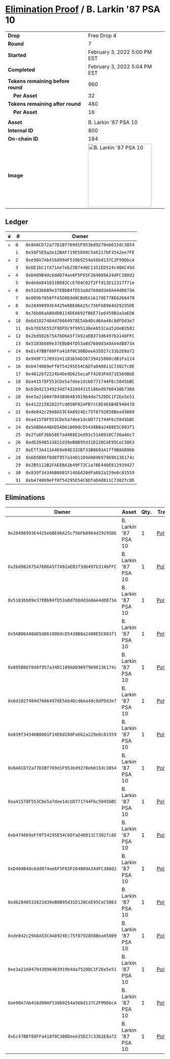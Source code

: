 # [Elimination Proof](./readme.md) / B. Larkin &#039;87 PSA 10

|||
|---|---|
| **Drop** | Free Drop 4 |
| **Round** | 7 |
| **Started** | February 3, 2022 5:00 PM EST |
| **Completed** | February 3, 2022 5:04 PM EST |
| **Tokens remaining before round** | 960 |
| **&nbsp;&nbsp;&nbsp;&nbsp;Per Asset** | 32 |
| **Tokens remaining after round** | 480 |
| **&nbsp;&nbsp;&nbsp;&nbsp;Per Asset** | 16 |
| | |
| **Asset** | B. Larkin &#039;87 PSA 10 |
| **Internal ID** | 800 |
| **On-chain ID** | 184 |
| **Image** | <img src="https://tcdn.blokpax.com/957181fa-d416-492d-a88d-3750157c24cd/889e4c4715fd7ef837a028cb3e32edc8c47e53de1ec821e0a029db2faed039f4.jpg" height="200" alt="B. Larkin &#039;87 PSA 10" /> |

## Ledger

| 💀 | # | Owner |
| --- | --- | --- |
| 💀 | `0` | `0x8A6CD72a77D1Bf769d1F953bd9270eb015dc3854` |
|  | `1` | `0x56F5E9a2e12BAF719E5890C5A6217bF3542ee7FE` |
| 💀 | `2` | `0xe90A7Ab416d99AF530b9254a56bd137C2F99DbcA` |
|  | `3` | `0xDE1bC1fA71Ae7eb25B7440C1351ED524c406C49d` |
| 💀 | `4` | `0xD409B4dc6dd074ae6F5F65F264089A34dFC380d2` |
|  | `5` | `0xde6A841031B082CcEfD4C02f2Ffd13D12317f71e` |
| 💀 | `6` | `0x5183bb89e37EBbB4fD53a8d760dd3A0AA4d8873A` |
|  | `7` | `0x009b7050fFA5D0Edd0CBdEA16170E778E6266478` |
| 💀 | `8` | `0x28498993E4425e6BE06A25c756Fb8964d29295DE` |
|  | `9` | `0x76b86aA80d0B114DE6692fB6E71e6459B3a3aED6` |
| 💀 | `10` | `0x6d1027484d76664978E5Ab4Dcd6Aa48c8dFDd3e7` |
|  | `11` | `0xb7E65E552F9DFDc9f995130ee651Cea52deB3582` |
| 💀 | `12` | `0x2bd982675A76D6A5f7A92aEB373d6497b314bFFC` |
|  | `13` | `0x5183bb89e37EBbB4fD53a8d760dd3A0AA4d8873A` |
| 💀 | `14` | `0xEc47BBf60FFa418f0C30BDeeA35D27c33b2E8a72` |
|  | `15` | `0x949F717093341103b5AD26739A15888cdB1Fa114` |
| 💀 | `16` | `0xb474069eFf0f54295E54C6DfaD48811C7302fc8E` |
|  | `17` | `0x40126f2224b4De9D625ecaFf4203FA971E569BbE` |
| 💀 | `18` | `0xa41578F553CDe5a7dee1dcbD771744F6c5045bBC` |
|  | `19` | `0xb3b421349234d74320d4315186ed9700430b738A` |
| 💀 | `20` | `0xe3a216047043896483919b4da7520DC1F2Ee5e51` |
|  | `21` | `0x41221582D22fcd050F02AFB7cC8E4E6B4E940478` |
| 💀 | `22` | `0xde842c29A8A53C4A8924Ec75f0792858Bea45809` |
|  | `23` | `0xa41578F553CDe5a7dee1dcbD771744F6c5045bBC` |
| 💀 | `24` | `0x5ABD6A48AD5AD6100DdcD5438B8a2488E5C083f1` |
|  | `25` | `0x2fa6F3bb58Efad488E2ed93c51A0910C736a4Ac7` |
| 💀 | `26` | `0xd62848533822d39eB0B95d31D120CAE95CeC5863` |
|  | `27` | `0xEff3A413A469e04E332Bf33B0693A1ff9B8A896b` |
| 💀 | `28` | `0x685B86f0d8f957a34D1109A0096979696136174c` |
|  | `29` | `0x2B5112B2FAEEBA3b49F72C1a7BE440E812939427` |
| 💀 | `30` | `0x839f34346B0001F14E6d20dFa6b2a229e0c81559` |
|  | `31` | `0xb474069eFf0f54295E54C6DfaD48811C7302fc8E` |


## Eliminations

| Owner | Asset | Qty. | Transaction |
| --- | --- | --- | --- |
| `0x28498993E4425e6BE06A25c756Fb8964d29295DE` | B. Larkin '87 PSA 10 | 1 | [Polygonscan](https://polygonscan.com/tx/0x18a71609e6c5445bfd4612eddc83af27708a6b32090ac543ef7f06f547fdf14b) |
| `0x2bd982675A76D6A5f7A92aEB373d6497b314bFFC` | B. Larkin '87 PSA 10 | 1 | [Polygonscan](https://polygonscan.com/tx/0x6987eaabccade0fb9d3ec76bea0b579c5ccf9f7d05d0836f806a24ae7f435701) |
| `0x5183bb89e37EBbB4fD53a8d760dd3A0AA4d8873A` | B. Larkin '87 PSA 10 | 1 | [Polygonscan](https://polygonscan.com/tx/0x7142f07bf7d9cb1718ca74f82815ffd3c33da069cf8cb5947ae1ad725730df92) |
| `0x5ABD6A48AD5AD6100DdcD5438B8a2488E5C083f1` | B. Larkin '87 PSA 10 | 1 | [Polygonscan](https://polygonscan.com/tx/0x041c0a4ab1a994718c69677d50a846ff4704ad57df12d41452f48c307bdfeada) |
| `0x685B86f0d8f957a34D1109A0096979696136174c` | B. Larkin '87 PSA 10 | 1 | [Polygonscan](https://polygonscan.com/tx/0x7e355ef65ceb84dc2921c41b5aead8b41165504202d06b72e29773763f153b44) |
| `0x6d1027484d76664978E5Ab4Dcd6Aa48c8dFDd3e7` | B. Larkin '87 PSA 10 | 1 | [Polygonscan](https://polygonscan.com/tx/0xff961f923e0da9dae36b77333251833c6ea833b11dfe3f16314322f830c33d7d) |
| `0x839f34346B0001F14E6d20dFa6b2a229e0c81559` | B. Larkin '87 PSA 10 | 1 | [Polygonscan](https://polygonscan.com/tx/0x482385906713b7772d63e5c3ebf0d040f148870a715a8b72563a0206ee8c4341) |
| `0x8A6CD72a77D1Bf769d1F953bd9270eb015dc3854` | B. Larkin '87 PSA 10 | 1 | [Polygonscan](https://polygonscan.com/tx/0x3a693ebf970f58ebb39b4ec4d168f65a3448c37e07fab299450059a5169c95c9) |
| `0xa41578F553CDe5a7dee1dcbD771744F6c5045bBC` | B. Larkin '87 PSA 10 | 1 | [Polygonscan](https://polygonscan.com/tx/0x05bed98a042556d63b01cb26babb26bd0896813a7c403367f9130677e6f7dcd0) |
| `0xb474069eFf0f54295E54C6DfaD48811C7302fc8E` | B. Larkin '87 PSA 10 | 1 | [Polygonscan](https://polygonscan.com/tx/0x7700041d2c2c5703fea8f302df99185fd3718e6a7f15a8adc9e8ab8c700dfaca) |
| `0xD409B4dc6dd074ae6F5F65F264089A34dFC380d2` | B. Larkin '87 PSA 10 | 1 | [Polygonscan](https://polygonscan.com/tx/0x91763dc00e609c2741e8a0547dd069db98ccf8341b7df523b58544462ed7f03c) |
| `0xd62848533822d39eB0B95d31D120CAE95CeC5863` | B. Larkin '87 PSA 10 | 1 | [Polygonscan](https://polygonscan.com/tx/0x3ce2d6dca354ae04bfc0e6dbacc7b0d4e5851932b464c446a174a58d2dcff1a6) |
| `0xde842c29A8A53C4A8924Ec75f0792858Bea45809` | B. Larkin '87 PSA 10 | 1 | [Polygonscan](https://polygonscan.com/tx/0x3b7b0084d530ca132ec037077fa2c4fb9dd1ab3a2274457f7992fe8432f3dde7) |
| `0xe3a216047043896483919b4da7520DC1F2Ee5e51` | B. Larkin '87 PSA 10 | 1 | [Polygonscan](https://polygonscan.com/tx/0x2877d062d45f139810422f19f9b497dab864114029d991a0b476d6e6850bbf36) |
| `0xe90A7Ab416d99AF530b9254a56bd137C2F99DbcA` | B. Larkin '87 PSA 10 | 1 | [Polygonscan](https://polygonscan.com/tx/0x9b0621519bca37aeea6851eda9cdc18783deb594e984d9aa95239ba025ee48b4) |
| `0xEc47BBf60FFa418f0C30BDeeA35D27c33b2E8a72` | B. Larkin '87 PSA 10 | 1 | [Polygonscan](https://polygonscan.com/tx/0xd14e5540daf6f430c17f7d9b98936c69b7ae62e451ec505a7cb5756805589340) |
